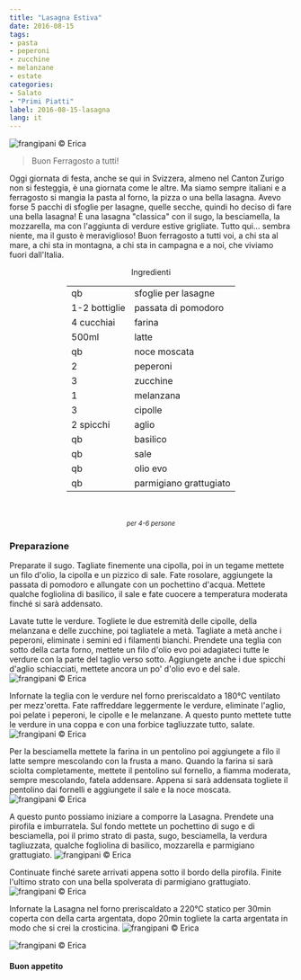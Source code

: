 ```yaml
---
title: "Lasagna Estiva"
date: 2016-08-15
tags:
- pasta
- peperoni
- zucchine
- melanzane
- estate
categories:
- Salato
- "Primi Piatti"
label: 2016-08-15-lasagna
lang: it
---
```

![](../2016-08-15-lasagna-estiva/header.jpg "frangipani © Erica")

> Buon Ferragosto a tutti!

Oggi giornata di festa, anche se qui in Svizzera, almeno nel Canton Zurigo non si festeggia, è una giornata come le altre. Ma siamo sempre italiani e a ferragosto si mangia la pasta al forno, la pizza o una bella lasagna. Avevo forse 5 pacchi di sfoglie per lasagne, quelle secche, quindi ho deciso di fare una bella lasagna! È una lasagna "classica" con il sugo, la besciamella, la mozzarella, ma con l'aggiunta di verdure estive grigliate. Tutto qui... sembra niente, ma il gusto è meraviglioso! Buon ferragosto a tutti voi, a chi sta al mare, a chi sta in montagna, a chi sta in campagna e a noi, che viviamo fuori dall'Italia.

<div id="wrapper" style="text-align: center">
  <div id="yourdiv" style="display: inline-block;">
    <div class="ingredients">
      <div class="ingredients-title">Ingredienti</div>
      <table>
        <tbody>
          </tr>
          <tr>
            <td>qb</td>
            <td>sfoglie per lasagne</td>
          </tr>
          <tr>
            <td>1-2 bottiglie</td>
            <td>passata di pomodoro</td>
          </tr>
          <tr>
            <td>4 cucchiai</td>
            <td>farina</td>
          </tr>      
          <tr>
            <td>500ml</td>
            <td>latte</td>
          </tr>
          <tr>
            <td>qb</td>
            <td>noce moscata</td>
          </tr>
          <tr>
            <td>2</td>
            <td>peperoni</td>
          </tr>
          <tr>
            <td>3</td>
            <td>zucchine</td>
          </tr>
          <tr>
            <td>1</td>
            <td>melanzana</td>
          </tr>
          <tr>
            <td>3</td>
            <td>cipolle</td>
          </tr>
          <tr>
            <td>2 spicchi</td>
            <td>aglio</td>
          </tr>
          <tr>
            <td>qb</td>
            <td>basilico</td>
          </tr>
          <tr>
            <td>qb</td>
            <td>sale</td>
          </tr>
          <tr>
            <td>qb</td>
            <td>olio evo</td>
          </tr>
          <tr>
            <td>qb</td>
            <td>parmigiano grattugiato</td>        
          </tr>
        </tbody>
      </table>
      <br></br>
      <i class="pull-right" style="font-size: 80%;">per 4-6 persone</i>
    </div>
  </div>
</div>


<h3>
  <font color="grey">
    <i class="fa-solid fa-gears"></i>
  </font> Preparazione
</h3>

Preparate il sugo. Tagliate finemente una cipolla, poi in un tegame mettete un filo d'olio, la cipolla e un pizzico di sale. Fate rosolare, aggiungete la passata di pomodoro e allungate con un pochettino d'acqua. Mettete qualche fogliolina di basilico, il sale e fate cuocere a temperatura moderata finché si sarà addensato.

Lavate tutte le verdure. Togliete le due estremità delle cipolle, della melanzana e delle zucchine, poi tagliatele a metà. Tagliate a metà anche i peperoni, eliminate i semini ed i filamenti bianchi. Prendete una teglia con sotto della carta forno, mettete un filo d'olio evo poi adagiateci tutte le verdure con la parte del taglio verso sotto. Aggiungete anche i due spicchi d'aglio schiacciati, mettete ancora un po' d'olio evo e del sale.
![](../2016-08-15-lasagna-estiva/verdure.jpg "frangipani © Erica")

Infornate la teglia con le verdure nel forno preriscaldato a 180°C ventilato per mezz'oretta. Fate raffreddare leggermente le verdure, eliminate l'aglio, poi pelate i peperoni, le cipolle e le melanzane. A questo punto mettete tutte le verdure in una coppa e con una forbice tagliuzzate tutto, salate.
![](../2016-08-15-lasagna-estiva/verduretagliate.jpg "frangipani © Erica")

Per la besciamella mettete la farina in un pentolino poi aggiungete a filo il latte sempre mescolando con la frusta a mano. Quando la farina si sarà sciolta completamente, mettete il pentolino sul fornello, a fiamma moderata, sempre mescolando, fatela addensare. Appena si sarà addensata togliete il pentolino dai fornelli e aggiungete il sale e la noce moscata.
![](../2016-08-15-lasagna-estiva/besciamella.jpg "frangipani © Erica")

A questo punto possiamo iniziare a comporre la Lasagna. Prendete una pirofila e imburratela. Sul fondo mettete un pochettino di sugo e di besciamella, poi il primo strato di pasta, sugo, besciamella, la verdura tagliuzzata, qualche fogliolina di basilico, mozzarella e parmigiano grattugiato.
![](../2016-08-15-lasagna-estiva/comporre.jpg "frangipani © Erica")

Continuate finché sarete arrivati appena sotto il bordo della pirofila. Finite l'ultimo strato con una bella spolverata di parmigiano grattugiato.
![](../2016-08-15-lasagna-estiva/teglia.jpg "frangipani © Erica")

Infornate la Lasagna nel forno preriscaldato a 220°C statico per 30min coperta con della carta argentata, dopo 20min togliete la carta argentata in modo che si crei la crosticina.
![](../2016-08-15-lasagna-estiva/risultato1.jpg "frangipani © Erica")

![](../2016-08-15-lasagna-estiva/risultato2.jpg "frangipani © Erica")

<h4>Buon appetito
  <font color="red">
    <i class="fa-regular fa-face-smile"></i>
  </font>
</h4>
